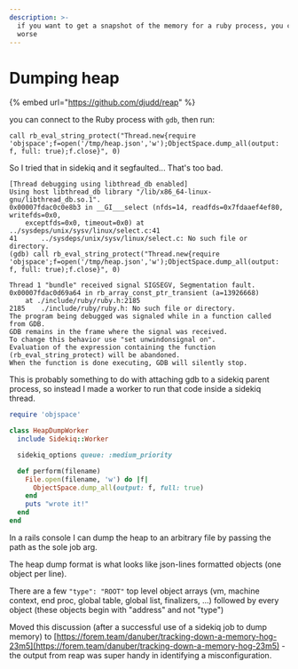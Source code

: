```yaml
---
description: >-
  if you want to get a snapshot of the memory for a ruby process, you could do
  worse
---
```


# Dumping heap

{% embed url="https://github.com/djudd/reap" %}



 you can connect to the Ruby process with `gdb`, then run:

```text
call rb_eval_string_protect("Thread.new{require 'objspace';f=open('/tmp/heap.json','w');ObjectSpace.dump_all(output: f, full: true);f.close}", 0)
```

So I tried that in sidekiq and it segfaulted... That's too bad.

```text
[Thread debugging using libthread_db enabled]
Using host libthread_db library "/lib/x86_64-linux-gnu/libthread_db.so.1".
0x00007fdac0c0e8b3 in __GI___select (nfds=14, readfds=0x7fdaaef4ef80, writefds=0x0, 
    exceptfds=0x0, timeout=0x0) at ../sysdeps/unix/sysv/linux/select.c:41
41      ../sysdeps/unix/sysv/linux/select.c: No such file or directory.
(gdb) call rb_eval_string_protect("Thread.new{require 'objspace';f=open('/tmp/heap.json','w');ObjectSpace.dump_all(output: f, full: true);f.close}", 0)

Thread 1 "bundle" received signal SIGSEGV, Segmentation fault.
0x00007fdac0d69a64 in rb_array_const_ptr_transient (a=13926668)
    at ./include/ruby/ruby.h:2185
2185    ./include/ruby/ruby.h: No such file or directory.
The program being debugged was signaled while in a function called from GDB.
GDB remains in the frame where the signal was received.
To change this behavior use "set unwindonsignal on".
Evaluation of the expression containing the function
(rb_eval_string_protect) will be abandoned.
When the function is done executing, GDB will silently stop.
```

This is probably something to do with attaching gdb to a sidekiq parent process, so instead I made a worker to run that code inside a sidekiq thread.

```ruby
require 'objspace'

class HeapDumpWorker
  include Sidekiq::Worker

  sidekiq_options queue: :medium_priority

  def perform(filename)
    File.open(filename, 'w') do |f|
      ObjectSpace.dump_all(output: f, full: true)
    end
    puts "wrote it!"
  end
end

```

In a rails console I can dump the heap to an arbitrary file by passing the path as the sole job arg.



The heap dump format is what looks like json-lines formatted objects \(one object per line\).



There are a few `"type": "ROOT"` top level object arrays \(vm, machine context, end proc, global table, global list, finalizers, ...\) followed by every object \(these objects begin with "address" and not "type"\)



Moved this discussion \(after a successful use of a sidekiq job to dump memory\) to [https://forem.team/danuber/tracking-down-a-memory-hog-23m5](https://forem.team/danuber/tracking-down-a-memory-hog-23m5) - the output from reap was super handy in identifying a misconfiguration.

